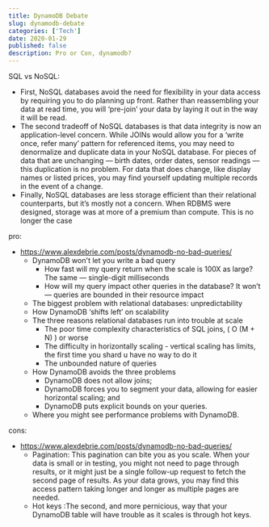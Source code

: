 ```yaml
---
title: DynamoDB Debate
slug: dynamodb-debate
categories: ['Tech']
date: 2020-01-29
published: false
description: Pro or Con, dynamodb?
---
```


SQL vs NoSQL:

- First, NoSQL databases avoid the need for flexibility in your data access by requiring you to do planning up front. Rather than reassembling your data at read time, you will ‘pre-join’ your data by laying it out in the way it will be read.
- The second tradeoff of NoSQL databases is that data integrity is now an application-level concern. While JOINs would allow you for a ‘write once, refer many’ pattern for referenced items, you may need to denormalize and duplicate data in your NoSQL database. For pieces of data that are unchanging — birth dates, order dates, sensor readings — this duplication is no problem. For data that does change, like display names or listed prices, you may find yourself updating multiple records in the event of a change.
- Finally, NoSQL databases are less storage efficient than their relational counterparts, but it’s mostly not a concern. When RDBMS were designed, storage was at more of a premium than compute. This is no longer the case


pro:

- https://www.alexdebrie.com/posts/dynamodb-no-bad-queries/
  - DynamoDB won't let you write a bad query
    - How fast will my query return when the scale is 100X as large? The same — single-digit milliseconds
    - How will my query impact other queries in the database? It won’t — queries are bounded in their resource impact
  - The biggest problem with relational databases: unpredictability
  - How DynamoDB ‘shifts left’ on scalability
  - The three reasons relational databases run into trouble at scale
    - The poor time complexity characteristics of SQL joins,  ( O (M + N) ) or worse
    - The difficulty in horizontally scaling - vertical scaling has limits, the first time you shard u have no way to do it
    - The unbounded nature of queries
  - How DynamoDB avoids the three problems
    - DynamoDB does not allow joins;
    - DynamoDB forces you to segment your data, allowing for easier horizontal scaling; and
    - DynamoDB puts explicit bounds on your queries.
  - Where you might see performance problems with DynamoDB.


cons:

- https://www.alexdebrie.com/posts/dynamodb-no-bad-queries/
  - Pagination: This pagination can bite you as you scale. When your data is small or in testing, you might not need to page through results, or it might just be a single follow-up request to fetch the second page of results. As your data grows, you may find this access pattern taking longer and longer as multiple pages are needed.
  - Hot keys :The second, and more pernicious, way that your DynamoDB table will have trouble as it scales is through hot keys.